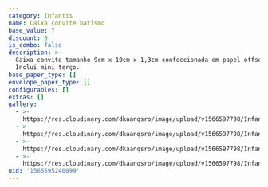 ```yaml
---
category: Infantis
name: Caixa convite batismo
base_value: 7
discount: 0
is_combo: false
description: >-
  Caixa convite tamanho 9cm x 10cm x 1,3cm confeccionada em papel offset 180g.
  Inclui mini terço.
base_paper_type: []
envelope_paper_type: []
configurables: []
extras: []
gallery:
  - >-
    https://res.cloudinary.com/dkaanqsro/image/upload/v1566597798/Infantis/Caixa_convite_mini-ter%C3%A7o_1_mygbjz.jpg
  - >-
    https://res.cloudinary.com/dkaanqsro/image/upload/v1566597798/Infantis/Caixa_convite_mini-ter%C3%A7o_2_umvlnn.jpg
  - >-
    https://res.cloudinary.com/dkaanqsro/image/upload/v1566597798/Infantis/Caixa_convite_mini-ter%C3%A7o_3_ar3zcr.jpg
  - >-
    https://res.cloudinary.com/dkaanqsro/image/upload/v1566597798/Infantis/Caixa_convite_mini-ter%C3%A7o_4_yz8tcb.jpg
uid: '1566595240099'
---
```


